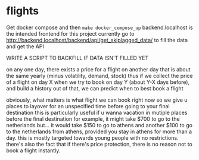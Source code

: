 # flights

Get docker compose and then
`make docker_compose_up`
backend.localhost is the intended frontend for this project currently
go to http://backend.localhost/backend/api/get_skiplagged_data/ to fill the data and get the API

WRITE A SCRIPT TO BACKFILL IF DATA ISN'T FILLED YET

on any one day, there exists a price for a flight on another day that is about the same yearly (minus volatility, demand, stock)
thus if we collect the price of a flight on day X when we try to book on day Y (about Y-X days before), and build a history out of that, we can predict when to best book a flight

obviously, what matters is what flight we can book right now so we give u places to layover for an unspecified time before going to your final destination
this is particularly useful if u wanna vacation in mutiple places before the final destination
for example, it might take $700 to go to the netherlands but... it would take $150 to go to athens and another $100 to go to the netherlands from athens, provided you stay in athens for more than a day.
this is mostly targeted towards young people with no restrictions.
there's also the fact that if there's price protection, there is no reason not to book a flight instantly.